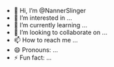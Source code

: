- 👋 Hi, I’m @NannerSlinger
- 👀 I’m interested in ...
- 🌱 I’m currently learning ...
- 💞️ I’m looking to collaborate on ...
- 📫 How to reach me ...
- 😄 Pronouns: ...
- ⚡ Fun fact: ...

<!---
NannerSlinger/NannerSlinger is a ✨ special ✨ repository because its `README.md` (this file) appears on your GitHub profile.
You can click the Preview link to take a look at your changes.
--->
